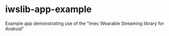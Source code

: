 # iwslib-app-example
Example app demonstrating use of the "imec Wearable Streaming library for Android"
